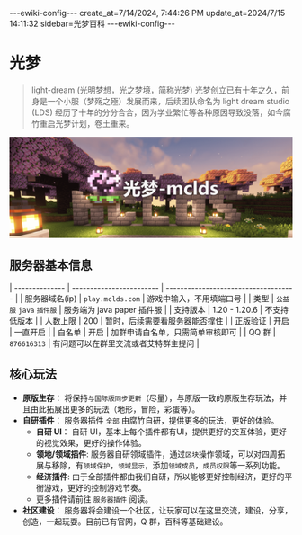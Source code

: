 ---ewiki-config---
create_at=7/14/2024, 7:44:26 PM
update_at=2024/7/15 14:11:32
sidebar=光梦百科
---ewiki-config---
 

# 光梦

> light-dream (光明梦想，光之梦境，简称光梦)
> 光梦创立已有十年之久，前身是一个小服（梦殇之殛）发展而来，后续团队命名为 light dream studio (LDS)
> 经历了十年的分分合合，因为学业繁忙等各种原因导致没落，如今腐竹重启光梦计划，卷土重来。

![img](/assets/cover.png)   

## 服务器基本信息 
 


| -------------- | ------------------------ | ------------------------------------ |
| 服务器域名(ip) | `play.mclds.com`         | 游戏中输入，不用填端口号             |
| 类型           | `公益服` `java` `插件服` | 服务端为 java paper 插件服           |
| 支持版本       | 1.20 - 1.20.6            | 不支持低版本                         |
| 人数上限       | 200                      | 暂时，后续需要看服务器能否撑住       |
| 正版验证       | 开启                     | 一直开启                             |
| 白名单         | 开启                     | 加群申请白名单，只需简单审核即可     |
| QQ 群          | `876616313`              | 有问题可以在群里交流或者艾特群主提问 |

## 核心玩法

- **原版生存**： 将保持`与国际版同步更新`（尽量），与原版一致的原版生存玩法，并且由此拓展出更多的玩法（地形，冒险，彩蛋等）。
- **自研插件**： 服务器插件 `全部` 由腐竹自研，提供更多的玩法，更好的体验。
    - **自研 UI**： 自研 UI，基本上每个插件都有UI，提供更好的交互体验，更好的视觉效果，更好的操作体验。
    - **领地/领域插件**:  服务器自研领域插件，通过`区块`操作领域，可以对四周拓展与移除，有`领域保护`，`领域显示`，添加`领域成员`，`成员权限`等一系列功能。
    - **经济插件**: 由于全部插件都由我们自研，所以能够更好控制经济，更好的平衡游戏，更好的控制游戏节奏。
    -  更多插件请前往 `服务器插件` 阅读。
- **社区建设**： 服务器将会建设一个社区，让玩家可以在这里交流，建设，分享，创造，一起玩耍。目前已有官网，Q 群，百科等基础建设。
